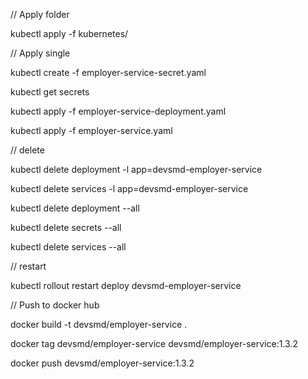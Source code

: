 // Apply folder

kubectl apply -f kubernetes/

// Apply single

kubectl create -f employer-service-secret.yaml

kubectl get secrets

kubectl apply -f employer-service-deployment.yaml

kubectl apply -f employer-service.yaml

// delete 

kubectl delete deployment -l app=devsmd-employer-service

kubectl delete services -l app=devsmd-employer-service

kubectl delete deployment --all

kubectl delete secrets --all

kubectl delete services --all

// restart 

kubectl rollout restart deploy devsmd-employer-service

// Push to docker hub

docker build -t devsmd/employer-service .

docker tag devsmd/employer-service devsmd/employer-service:1.3.2

docker push devsmd/employer-service:1.3.2